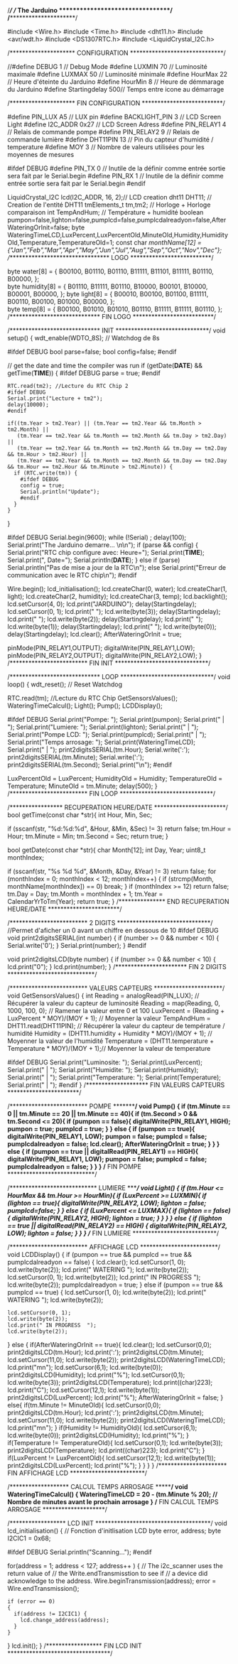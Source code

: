 /*******************************************************************/
/********************* The Jarduino ********************************/
/*******************************************************************/

#include <Wire.h>
#include <Time.h>
#include <dht11.h>
#include <avr/wdt.h>
#include <DS1307RTC.h>
#include <LiquidCrystal_I2C.h>

/********************* CONFIGURATION ******************************/

//#define DEBUG   1      // Debug Mode
#define LUXMIN 70        // Luminosité maximale
#define LUXMAX 50        // Luminosité minimale
#define HourMax 22       // Heure d'éteinte du Jarduino
#define HourMin 8        // Heure de démmarage du Jarduino
#define Startingdelay 500// Temps entre icone au démarrage

/********************* FIN CONFIGURATION **************************/

#define PIN_LUX A5        // LUX pin
#define BACKLIGHT_PIN 3   // LCD Screen Light
#define I2C_ADDR 0x27     // LCD Screen Adress
#define PIN_RELAY1 4      // Relais de commande pompe
#define PIN_RELAY2 9      // Relais de commande lumière
#define DHT11PIN 13       // Pin du capteur d'humidité / temperature
#define MOY 3             // Nombre de valeurs utilisées pour les moyennes de mesures

#ifdef DEBUG
#define PIN_TX 0          // Inutile de la définir comme entrée sortie sera fait par le Serial.begin
#define PIN_RX 1          // Inutile de la définir comme entrée sortie sera fait par le Serial.begin
#endif

LiquidCrystal_I2C  lcd(I2C_ADDR, 16, 2);// LCD creation
dht11 DHT11;                            // Creation de l'entité DHT11
tmElements_t tm,tm2;                    // Horloge + Horloge comparaison
int TempAndHum;                         // Température + humidité
boolean pumpon=false,lighton=false,pumplcd=false,pumplcdalreadyon=false,AfterWateringOrInit=false;
byte WateringTimeLCD,LuxPercent,LuxPercentOld,MinuteOld,Humidity,HumidityOld,Temperature,TemperatureOld=1;
const char *monthName[12] = {"Jan","Feb","Mar","Apr","May","Jun","Jul","Aug","Sep","Oct","Nov","Dec"};
/********************************* LOGO **************************/

byte water[8] = 
{
  B00100,
  B01110,
  B01110,
  B11111,
  B11101,
  B11111,
  B01110,
  B00000,
};  
byte humidity[8] = 
{
  B01110,
  B11111,
  B01110,
  B10000,
  B00101,
  B10000,
  B00001,
  B00000,
};
byte light[8] = 
{
  B00010,
  B00100,
  B01100,
  B11111,
  B00110,
  B00100,
  B01000,
  B00000,
};  
byte temp[8] = 
{
  B00100,
  B01010,
  B01010,
  B01110,
  B11111,
  B11111,
  B01110,
};
/***************************** FIN LOGO **************************/

/***************************** INIT ******************************/
void setup() {
  wdt_enable(WDTO_8S); // Watchdog de 8s
  
  #ifdef DEBUG
  bool parse=false;
  bool config=false;
  #endif

  // get the date and time the compiler was run
  if (getDate(__DATE__) && getTime(__TIME__)) {
    #ifdef DEBUG
    parse = true;
    #endif
    
    RTC.read(tm2); //Lecture du RTC Chip 2
    #ifdef DEBUG
    Serial.print("Lecture + tm2");
    delay(10000);
    #endif
    
    if((tm.Year > tm2.Year) || (tm.Year == tm2.Year && tm.Month > tm2.Month) ||
       (tm.Year == tm2.Year && tm.Month == tm2.Month && tm.Day > tm2.Day) ||
       (tm.Year == tm2.Year && tm.Month == tm2.Month && tm.Day == tm2.Day && tm.Hour > tm2.Hour) ||
       (tm.Year == tm2.Year && tm.Month == tm2.Month && tm.Day == tm2.Day && tm.Hour == tm2.Hour && tm.Minute > tm2.Minute)) {
      if (RTC.write(tm)) {
        #ifdef DEBUG
        config = true;
        Serial.println("Update"); 
        #endif
      }
    }
  }
  
  #ifdef DEBUG
  Serial.begin(9600);
  while (!Serial) ;
  delay(100);
  Serial.print("The Jarduino demarre... \n\n");
  if (parse && config) {
    Serial.print("RTC chip configure avec: Heure=");
    Serial.print(__TIME__);
    Serial.print(", Date=");
    Serial.println(__DATE__);
  } else if (parse)
      Serial.println("Pas de mise a jour de la RTC\n");
    else
      Serial.print("Erreur de communication avec le RTC chip\n");
  #endif
  
  Wire.begin();
  lcd_initialisation();
  lcd.createChar(0, water);
  lcd.createChar(1, light);
  lcd.createChar(2, humidity);
  lcd.createChar(3, temp);
  lcd.backlight();
  lcd.setCursor(4, 0);
  lcd.print("JARDUINO");
  delay(Startingdelay);
  lcd.setCursor(0, 1);
  lcd.print("   ");
  lcd.write(byte(3));
  delay(Startingdelay);
  lcd.print("  ");
  lcd.write(byte(2));
  delay(Startingdelay);
  lcd.print("  ");
  lcd.write(byte(1));
  delay(Startingdelay);
  lcd.print("  ");
  lcd.write(byte(0));
  delay(Startingdelay);
  lcd.clear();
  AfterWateringOrInit = true;
  
  pinMode(PIN_RELAY1,OUTPUT);
  digitalWrite(PIN_RELAY1,LOW);
  pinMode(PIN_RELAY2,OUTPUT);
  digitalWrite(PIN_RELAY2,LOW);
}
/************************* FIN INIT ******************************/

/***************************** LOOP ******************************/
void loop() {
  wdt_reset(); // Reset Watchdog
  
  RTC.read(tm); //Lecture du RTC Chip
  GetSensorsValues();
  WateringTimeCalcul();
  Light();
  Pump();
  LCDDisplay();
  
  #ifdef DEBUG
  Serial.print("Pompe: ");
  Serial.print(pumpon);
  Serial.print(" | ");
  Serial.print("Lumiere: ");
  Serial.print(lighton);
  Serial.print(" | ");
  Serial.print("Pompe LCD: ");
  Serial.print(pumplcd);
  Serial.print(" | ");
  Serial.print("Temps arrosage: ");
  Serial.print(WateringTimeLCD);
  Serial.print(" | ");
  print2digitsSERIAL(tm.Hour);
  Serial.write(':');
  print2digitsSERIAL(tm.Minute);
  Serial.write(':');
  print2digitsSERIAL(tm.Second);
  Serial.print("\n");
  #endif
  
  LuxPercentOld = LuxPercent;
  HumidityOld = Humidity;
  TemperatureOld = Temperature;
  MinuteOld = tm.Minute;
  delay(500);
}
/************************* FIN LOOP ******************************/

/***************** RECUPERATION HEURE/DATE ***********************/
bool getTime(const char *str){
  int Hour, Min, Sec;

  if (sscanf(str, "%d:%d:%d", &Hour, &Min, &Sec) != 3) return false;
  tm.Hour = Hour;
  tm.Minute = Min;
  tm.Second = Sec;
  return true;
}

bool getDate(const char *str){
  char Month[12];
  int Day, Year;
  uint8_t monthIndex;

  if (sscanf(str, "%s %d %d", &Month, &Day, &Year) != 3) return false;
  for (monthIndex = 0; monthIndex < 12; monthIndex++) {
    if (strcmp(Month, monthName[monthIndex]) == 0) break;
  }
  if (monthIndex >= 12) return false;
  tm.Day = Day;
  tm.Month = monthIndex + 1;
  tm.Year = CalendarYrToTm(Year);
  return true;
}
/*************** END RECUPERATION HEURE/DATE ***********************/

/************************* 2 DIGITS ******************************/
//Permet d'aficher un 0 avant un chiffre en dessous de 10
#ifdef DEBUG
void print2digitsSERIAL(int number) {
  if (number >= 0 && number < 10) {
    Serial.write('0');
  }
  Serial.print(number);
}
#endif

void print2digitsLCD(byte number) {
  if (number >= 0 && number < 10) {
     lcd.print("0");
  }
   lcd.print(number);
}
/*********************** FIN 2 DIGITS ****************************/

/************************* VALEURS CAPTEURS **********************/
void GetSensorsValues() {
  int Reading = analogRead(PIN_LUX);                              // Récupérer la valeur du capteur de luminosité
  Reading = map(Reading, 0, 1000, 100, 0);                        // Ramener la valeur entre 0 et 100
  LuxPercent = (Reading + LuxPercent * MOY)/(MOY + 1);            // Moyenner la valeur
  TempAndHum = DHT11.read(DHT11PIN);                              // Récupérer la valeur du capteur de température / humidité
  Humidity = (DHT11.humidity + Humidity * MOY)/(MOY + 1);         // Moyenner la valeur de l'humidité
  Temperature = (DHT11.temperature + Temperature * MOY)/(MOY + 1);// Moyenner la valeur de temperature
  
  #ifdef DEBUG
  Serial.print("Luminosite: ");
  Serial.print(LuxPercent);
  Serial.print(" | ");
  Serial.print("Humidite: ");
  Serial.print(Humidity);
  Serial.print(" | ");
  Serial.print("Temperature: ");
  Serial.print(Temperature);
  Serial.print(" | ");
  #endif
}
/******************** FIN VALEURS CAPTEURS ***********************/

/************************* POMPE *********************************/
void Pump() {
  if (tm.Minute == 0 || tm.Minute == 20 || tm.Minute == 40){
    if (tm.Second > 0 && tm.Second <= 20){
      if (pumpon == false){
        digitalWrite(PIN_RELAY1, HIGH);
        pumpon = true;
        pumplcd = true;
      }
    } else {
      if (pumpon == true){
        digitalWrite(PIN_RELAY1, LOW);
        pumpon = false;
        pumplcd = false;
        pumplcdalreadyon = false;
        lcd.clear();
        AfterWateringOrInit = true;
      }
    }
  } else {
    if (pumpon == true || digitalRead(PIN_RELAY1) == HIGH){
      digitalWrite(PIN_RELAY1, LOW);
      pumpon = false; 
      pumplcd = false;
      pumplcdalreadyon = false;
    }
  }
}
/************************** FIN POMPE ****************************/

/**************************** LUMIERE ****************************/
void Light() {
  if (tm.Hour <= HourMax && tm.Hour >= HourMin){
      if (LuxPercent >= LUXMIN){
        if (lighton == true){
            digitalWrite(PIN_RELAY2, LOW);
            lighton = false;
            pumplcd=false;
        }
      } else {
        if (LuxPercent <= LUXMAX){
          if (lighton == false){
            digitalWrite(PIN_RELAY2, HIGH);
            lighton = true;
          }
        }
      }
  } else {
    if (lighton == true || digitalRead(PIN_RELAY2) == HIGH) {
      digitalWrite(PIN_RELAY2, LOW);
      lighton = false;
    }
  }
}
/************************* FIN LUMIERE ***************************/

/************************* AFFICHAGE LCD *************************/
void LCDDisplay() {
  if (pumpon == true && pumplcd == true && pumplcdalreadyon == false) {
    lcd.clear();
    lcd.setCursor(1, 0);
    lcd.write(byte(2));
    lcd.print("  WATERING  ");
    lcd.write(byte(2));
    lcd.setCursor(0, 1);
    lcd.write(byte(2));
    lcd.print(" IN PROGRESS  ");
    lcd.write(byte(2)); 
    pumplcdalreadyon = true;
  } else if (pumpon == true && pumplcd == true) {
    lcd.setCursor(1, 0);
    lcd.write(byte(2));
    lcd.print("  WATERING  ");
    lcd.write(byte(2));
    
    lcd.setCursor(0, 1);
    lcd.write(byte(2));
    lcd.print(" IN PROGRESS  ");
    lcd.write(byte(2)); 
  } else {
    if(AfterWateringOrInit == true){
        lcd.clear();
        lcd.setCursor(0,0);
        print2digitsLCD(tm.Hour);
        lcd.print(':');
        print2digitsLCD(tm.Minute);
        lcd.setCursor(11,0);
        lcd.write(byte(2));
        print2digitsLCD(WateringTimeLCD);
        lcd.print("mn");
        lcd.setCursor(6,1);
        lcd.write(byte(0));
        print2digitsLCD(Humidity);
        lcd.print("%");
        lcd.setCursor(0,1);
        lcd.write(byte(3));
        print2digitsLCD(Temperature);
        lcd.print((char)223);
        lcd.print("C");
        lcd.setCursor(12,1);
        lcd.write(byte(1));
        print2digitsLCD(LuxPercent);
        lcd.print("%");
        AfterWateringOrInit = false;
    } else{
      if(tm.Minute != MinuteOld){
        lcd.setCursor(0,0);
        print2digitsLCD(tm.Hour);
        lcd.print(':');
        print2digitsLCD(tm.Minute);
        lcd.setCursor(11,0);
        lcd.write(byte(2));
        print2digitsLCD(WateringTimeLCD);
        lcd.print("mn");
      }
      if(Humidity != HumidityOld){
        lcd.setCursor(6,1);
        lcd.write(byte(0));
        print2digitsLCD(Humidity);
        lcd.print("%");
      }
      if(Temperature != TemperatureOld){
        lcd.setCursor(0,1);
        lcd.write(byte(3));
        print2digitsLCD(Temperature);
        lcd.print((char)223);
        lcd.print("C");
      }
      if(LuxPercent != LuxPercentOld){
        lcd.setCursor(12,1);
        lcd.write(byte(1));
        print2digitsLCD(LuxPercent);
        lcd.print("%");
      }
    }
   }
}
/********************** FIN AFFICHAGE LCD ************************/

/******************* CALCUL TEMPS ARROSAGE ***********************/
void WateringTimeCalcul()
{ 
  WateringTimeLCD = 20 - (tm.Minute % 20); // Nombre de minutes avant le prochain arrosage
}
/****************** FIN CALCUL TEMPS ARROSAGE ********************/

/****************** LCD INIT *************************************/
void lcd_initialisation() { // Fonction d'initlisation LCD
  byte error, address;
  byte I2CIC1 = 0x68;

  #ifdef DEBUG
  Serial.println("Scanning...");
  #endif
 
  for(address = 1; address < 127; address++ )
  {
    // The i2c_scanner uses the return value of
    // the Write.endTransmisstion to see if
    // a device did acknowledge to the address.
    Wire.beginTransmission(address);
    error = Wire.endTransmission();
 
    if (error == 0)
    {
      if(address != I2CIC1) {
        lcd.change_address(address);
      }
    }
  }
  lcd.init();
}
/****************** FIN LCD INIT *********************************/
